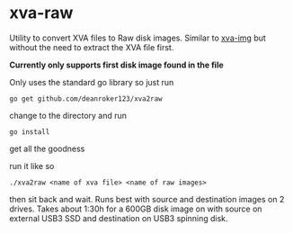 # xva-raw

Utility to convert XVA files to Raw disk images. Similar to [xva-img](https://github.com/eriklax/xva-img/) but without the need to extract the XVA file first.

**Currently only supports first disk image found in the file**

Only uses the standard go library so just run

`go get github.com/deanroker123/xva2raw`

change to the directory and run

`go install`

get all the goodness

run it like so

`./xva2raw <name of xva file> <name of raw images>`

then sit back and wait. Runs best with source and destination images on 2 drives. Takes about 1:30h for a 600GB disk image on with source on external USB3 SSD and destination on USB3 spinning disk.


